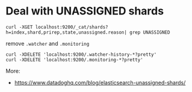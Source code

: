 # Deal with UNASSIGNED shards


```
curl -XGET localhost:9200/_cat/shards?h=index,shard,prirep,state,unassigned.reason| grep UNASSIGNED
```

remove  `.watcher` and `.monitoring` 


```
curl -XDELETE 'localhost:9200/.watcher-history-*?pretty'
curl -XDELETE 'localhost:9200/.monitoring-*?pretty'
```

More:
* https://www.datadoghq.com/blog/elasticsearch-unassigned-shards/
